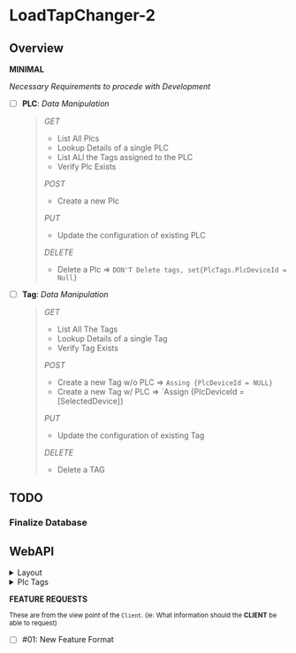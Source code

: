 # LoadTapChanger-2

## Overview
<!--<details>
    <summary>
    REQUIREMENTS
    </summary>-->

<!--body shown when uncollapsed-->

**MINIMAL**

_Necessary Requirements to procede with *Development*_

- [ ] **PLC**: *Data Manipulation*
 
    > *_GET_*
    > - List All Plcs
    > - Lookup Details of a single PLC
    > - List ALl the Tags assigned to the PLC
    > - Verify Plc Exists
    >
    > *_POST_*
    > - Create a new Plc
    >
    > *_PUT_*
    > - Update the configuration of existing PLC
    >
    > *_DELETE_*
    > - Delete a Plc =>  `DON'T Delete tags, set{PlcTags.PlcDeviceId = Null}`

- [ ] **Tag**: *Data Manipulation*

    > *_GET_*
    > - List All The Tags
    > - Lookup Details of a single Tag
    > - Verify Tag Exists
    >
    > *_POST_*
    > - Create a new Tag w/o  PLC => `Assing {PlcDeviceId = NULL}`
    > - Create a new Tag w/ PLC => `Assign {PlcDeviceId = [SelectedDevice]}
    >
    > *_PUT_*
    > - Update the configuration of existing Tag
    >
    > *_DELETE_*
    > - Delete a TAG
<!--</details>-->

## TODO

### Finalize Database





## WebAPI
<details>
<summary>
    Layout
</summary>

- [ ] **HTTP METHODS**
    > - [ ] GetAll
    > - [ ] GetById
    > - [ ] Put
    > - [ ] Post

- [ ] **CRUD OPERATIONS**
    > - [ ] CreatePlc
    > - [ ] ReadPlc
    > - [ ] ReadPlcs
    > - [ ] ReadDetailsPlc
    > - [ ] UpdatePlc
    > - [ ] DeletePlc

- [ ] **Data Transfer Objects**
    > - [ ] PlcDetailsDto
    > - [ ] PlcCreateDto
    > - [ ] PlcReadDto
    > - [ ] PlcUpdateDto

- [ ] **Repositories
    > - [ ] 
</details>

<details>
    <summary>
    Plc Tags
    </summary>

> CRUD OPERATIONS
> - [ ] CreateTag
> - [ ] 
> - [ ]
> - [ ]
> - [ ]
> - [ ]
> - [ ]
> - [ ]
</details>

**FEATURE REQUESTS**

<sup>These are from the view point of the `Client`.
(ie: What information should the **CLIENT** be able to request)</sup>

- [ ] #01: New Feature Format
